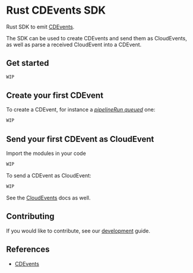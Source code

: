 # Rust CDEvents SDK

Rust SDK to emit [CDEvents](https://cdevents.dev).

The SDK can be used to create CDEvents and send them as CloudEvents, as well as parse a received CloudEvent into a CDEvent.

## Get started

```rust
WIP
```

## Create your first CDEvent

To create a CDEvent, for instance a [*pipelineRun queued*](https://cdevents.dev/docs/core/#pipelinerun-queued) one:

```rust
WIP
```

## Send your first CDEvent as CloudEvent

Import the modules in your code

```rust
WIP
```

To send a CDEvent as CloudEvent:

```rust
WIP
```

See the [CloudEvents](https://github.com/cloudevents/sdk-go#send-your-first-cloudevent) docs as well.

## Contributing

If you would like to contribute, see our [development](DEVELOPMENT.md) guide.

## References

- [CDEvents](https://cdevents.dev)
